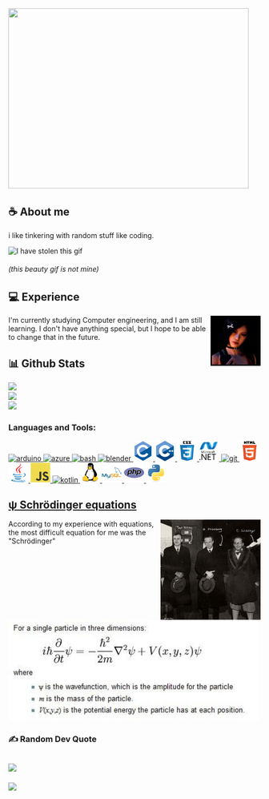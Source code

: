 
<img src="https://media3.giphy.com/media/v1.Y2lkPTc5MGI3NjExZ3RubHYzMGQyZTFrOTdsZmY0NTI5cmZkejFmNm9paG4zeTFvemtwNiZlcD12MV9pbnRlcm5hbF9naWZfYnlfaWQmY3Q9Zw/3o6wO1nlX9tiL0xWx2/giphy.webp" width="480" height="360">

## **☕ About me**
i like tinkering with random stuff like coding.

![I have stolen this gif](https://c.tenor.com/CwZDbX7DvR8AAAAd/pixel-sakura.gif) 
###### (this beauty gif is not mine)

## **💻 Experience**
<a href="https://github.com/Dikradev"><img align="right" width="100" src="./ada.png"></a>
I'm currently studying Computer engineering, and I am still learning. I don't have anything special, but I hope to be able to change that in the future.


## **📊 Github Stats**
![](https://github-readme-stats.vercel.app/api?username=rorydevella&theme=neon&hide_border=false&include_all_commits=false&count_private=false)<br/>
![](https://github-readme-streak-stats.herokuapp.com/?user=rorydevella&theme=neon&hide_border=false)<br/>
![](https://github-readme-stats.vercel.app/api/top-langs/?username=rorydevella&theme=neon&hide_border=false&include_all_commits=false&count_private=false&layout=compact)


<!---
Dikradev/Dikradev is a ✨ special ✨ repository because its `README.md` (this file) appears on your GitHub profile.
You can click the Preview link to take a look at your changes.
--->

<h3 align="left">Languages and Tools:</h3>
<p align="left"> <a href="https://www.arduino.cc/" target="_blank" rel="noreferrer"> <img src="https://cdn.worldvectorlogo.com/logos/arduino-1.svg" alt="arduino" width="40" height="40"/> </a> <a href="https://azure.microsoft.com/en-in/" target="_blank" rel="noreferrer"> <img src="https://www.vectorlogo.zone/logos/microsoft_azure/microsoft_azure-icon.svg" alt="azure" width="40" height="40"/> </a> <a href="https://www.gnu.org/software/bash/" target="_blank" rel="noreferrer"> <img src="https://www.vectorlogo.zone/logos/gnu_bash/gnu_bash-icon.svg" alt="bash" width="40" height="40"/> </a> <a href="https://www.blender.org/" target="_blank" rel="noreferrer"> <img src="https://download.blender.org/branding/community/blender_community_badge_white.svg" alt="blender" width="40" height="40"/> </a> <a href="https://www.cprogramming.com/" target="_blank" rel="noreferrer"> <img src="https://raw.githubusercontent.com/devicons/devicon/master/icons/c/c-original.svg" alt="c" width="40" height="40"/> </a> <a href="https://www.w3schools.com/cpp/" target="_blank" rel="noreferrer"> <img src="https://raw.githubusercontent.com/devicons/devicon/master/icons/cplusplus/cplusplus-original.svg" alt="cplusplus" width="40" height="40"/> </a> <a href="https://www.w3schools.com/css/" target="_blank" rel="noreferrer"> <img src="https://raw.githubusercontent.com/devicons/devicon/master/icons/css3/css3-original-wordmark.svg" alt="css3" width="40" height="40"/> </a> <a href="https://dotnet.microsoft.com/" target="_blank" rel="noreferrer"> <img src="https://raw.githubusercontent.com/devicons/devicon/master/icons/dot-net/dot-net-original-wordmark.svg" alt="dotnet" width="40" height="40"/> </a> <a href="https://git-scm.com/" target="_blank" rel="noreferrer"> <img src="https://www.vectorlogo.zone/logos/git-scm/git-scm-icon.svg" alt="git" width="40" height="40"/> </a> <a href="https://www.w3.org/html/" target="_blank" rel="noreferrer"> <img src="https://raw.githubusercontent.com/devicons/devicon/master/icons/html5/html5-original-wordmark.svg" alt="html5" width="40" height="40"/> </a> <a href="https://www.java.com" target="_blank" rel="noreferrer"> <img src="https://raw.githubusercontent.com/devicons/devicon/master/icons/java/java-original.svg" alt="java" width="40" height="40"/> </a> <a href="https://developer.mozilla.org/en-US/docs/Web/JavaScript" target="_blank" rel="noreferrer"> <img src="https://raw.githubusercontent.com/devicons/devicon/master/icons/javascript/javascript-original.svg" alt="javascript" width="40" height="40"/> </a> <a href="https://kotlinlang.org" target="_blank" rel="noreferrer"> <img src="https://www.vectorlogo.zone/logos/kotlinlang/kotlinlang-icon.svg" alt="kotlin" width="40" height="40"/> </a> <a href="https://www.linux.org/" target="_blank" rel="noreferrer"> <img src="https://raw.githubusercontent.com/devicons/devicon/master/icons/linux/linux-original.svg" alt="linux" width="40" height="40"/> </a> <a href="https://www.mysql.com/" target="_blank" rel="noreferrer"> <img src="https://raw.githubusercontent.com/devicons/devicon/master/icons/mysql/mysql-original-wordmark.svg" alt="mysql" width="40" height="40"/> </a> <a href="https://www.php.net" target="_blank" rel="noreferrer"> <img src="https://raw.githubusercontent.com/devicons/devicon/master/icons/php/php-original.svg" alt="php" width="40" height="40"/> </a> <a href="https://www.python.org" target="_blank" rel="noreferrer"> <img src="https://raw.githubusercontent.com/devicons/devicon/master/icons/python/python-original.svg" alt="python" width="40" height="40"/> </p>

## ψ Schrödinger equations
<a href="https://github.com/Dikradev"><img align="right" width="200" src="./139.jpg"></a>
According to my experience with equations, the most difficult equation for me was the "Schrödinger"


<a href="https://github.com/Dikradev"><img width="500" src="./image.jpg"></a>


### ✍️ Random Dev Quote
![](https://quotes-github-readme.vercel.app/api?type=horizontal&theme=radical)
---
[![](https://visitcount.itsvg.in/api?id=Dikradev&icon=0&color=0)](https://visitcount.itsvg.in)

